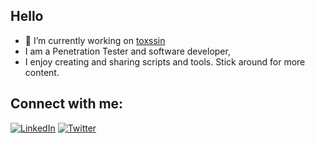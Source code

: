 ## Hello

- 🌱 I’m currently working on [toxssin](https://github.com/t3l3machus/toxssin) 
- I am a Penetration Tester and software developer,
- I enjoy creating and sharing scripts and tools. Stick around for more content.

## Connect with me:
[![LinkedIn](https://img.shields.io/badge/LinkedIn-0077B5?style=for-the-badge&logo=linkedin&logoColor=white)](https://www.linkedin.com/in/panagiotis-chartas-a9b4a21a5/)
[![Twitter](https://img.shields.io/badge/Twitter-1DA1F2?style=for-the-badge&logo=twitter&logoColor=white)](https://twitter.com/t3l3machus)
